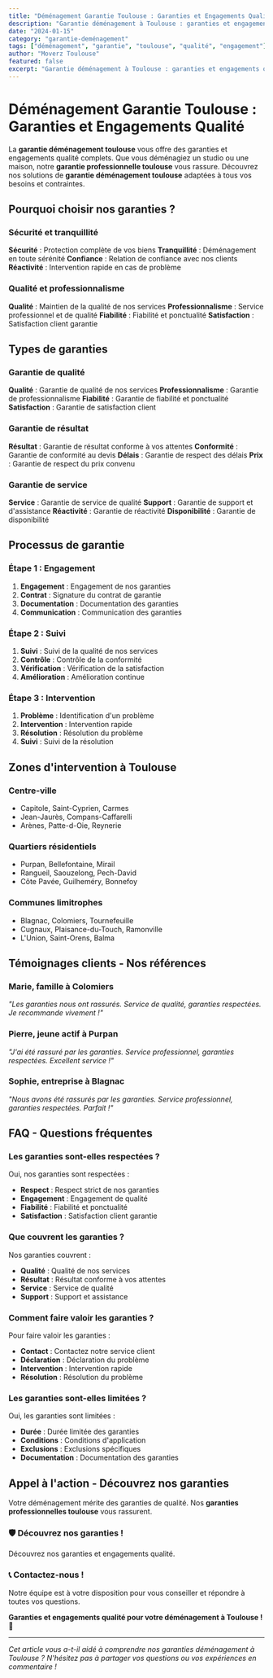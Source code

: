 ```yaml
---
title: "Déménagement Garantie Toulouse : Garanties et Engagements Qualité"
description: "Garantie déménagement à Toulouse : garanties et engagements qualité. Satisfaction garantie, qualité assurée, service professionnel. Découvrez nos garanties."
date: "2024-01-15"
category: "garantie-deménagement"
tags: ["déménagement", "garantie", "toulouse", "qualité", "engagement"]
author: "Moverz Toulouse"
featured: false
excerpt: "Garantie déménagement à Toulouse : garanties et engagements qualité. Satisfaction garantie, qualité assurée, service professionnel."
---
```


# Déménagement Garantie Toulouse : Garanties et Engagements Qualité

La **garantie déménagement toulouse** vous offre des garanties et engagements qualité complets. Que vous déménagiez un studio ou une maison, notre **garantie professionnelle toulouse** vous rassure. Découvrez nos solutions de **garantie déménagement toulouse** adaptées à tous vos besoins et contraintes.

## Pourquoi choisir nos garanties ?

### Sécurité et tranquillité

**Sécurité** : Protection complète de vos biens
**Tranquillité** : Déménagement en toute sérénité
**Confiance** : Relation de confiance avec nos clients
**Réactivité** : Intervention rapide en cas de problème

### Qualité et professionnalisme

**Qualité** : Maintien de la qualité de nos services
**Professionnalisme** : Service professionnel et de qualité
**Fiabilité** : Fiabilité et ponctualité
**Satisfaction** : Satisfaction client garantie

## Types de garanties

### Garantie de qualité

**Qualité** : Garantie de qualité de nos services
**Professionnalisme** : Garantie de professionnalisme
**Fiabilité** : Garantie de fiabilité et ponctualité
**Satisfaction** : Garantie de satisfaction client

### Garantie de résultat

**Résultat** : Garantie de résultat conforme à vos attentes
**Conformité** : Garantie de conformité au devis
**Délais** : Garantie de respect des délais
**Prix** : Garantie de respect du prix convenu

### Garantie de service

**Service** : Garantie de service de qualité
**Support** : Garantie de support et d'assistance
**Réactivité** : Garantie de réactivité
**Disponibilité** : Garantie de disponibilité

## Processus de garantie

### Étape 1 : Engagement

1. **Engagement** : Engagement de nos garanties
2. **Contrat** : Signature du contrat de garantie
3. **Documentation** : Documentation des garanties
4. **Communication** : Communication des garanties

### Étape 2 : Suivi

1. **Suivi** : Suivi de la qualité de nos services
2. **Contrôle** : Contrôle de la conformité
3. **Vérification** : Vérification de la satisfaction
4. **Amélioration** : Amélioration continue

### Étape 3 : Intervention

1. **Problème** : Identification d'un problème
2. **Intervention** : Intervention rapide
3. **Résolution** : Résolution du problème
4. **Suivi** : Suivi de la résolution

## Zones d'intervention à Toulouse

### Centre-ville
- Capitole, Saint-Cyprien, Carmes
- Jean-Jaurès, Compans-Caffarelli
- Arènes, Patte-d-Oie, Reynerie

### Quartiers résidentiels
- Purpan, Bellefontaine, Mirail
- Rangueil, Saouzelong, Pech-David
- Côte Pavée, Guilheméry, Bonnefoy

### Communes limitrophes
- Blagnac, Colomiers, Tournefeuille
- Cugnaux, Plaisance-du-Touch, Ramonville
- L'Union, Saint-Orens, Balma

## Témoignages clients - Nos références

### Marie, famille à Colomiers
*"Les garanties nous ont rassurés. Service de qualité, garanties respectées. Je recommande vivement !"*

### Pierre, jeune actif à Purpan
*"J'ai été rassuré par les garanties. Service professionnel, garanties respectées. Excellent service !"*

### Sophie, entreprise à Blagnac
*"Nous avons été rassurés par les garanties. Service professionnel, garanties respectées. Parfait !"*

## FAQ - Questions fréquentes

### Les garanties sont-elles respectées ?

Oui, nos garanties sont respectées :
- **Respect** : Respect strict de nos garanties
- **Engagement** : Engagement de qualité
- **Fiabilité** : Fiabilité et ponctualité
- **Satisfaction** : Satisfaction client garantie

### Que couvrent les garanties ?

Nos garanties couvrent :
- **Qualité** : Qualité de nos services
- **Résultat** : Résultat conforme à vos attentes
- **Service** : Service de qualité
- **Support** : Support et assistance

### Comment faire valoir les garanties ?

Pour faire valoir les garanties :
- **Contact** : Contactez notre service client
- **Déclaration** : Déclaration du problème
- **Intervention** : Intervention rapide
- **Résolution** : Résolution du problème

### Les garanties sont-elles limitées ?

Oui, les garanties sont limitées :
- **Durée** : Durée limitée des garanties
- **Conditions** : Conditions d'application
- **Exclusions** : Exclusions spécifiques
- **Documentation** : Documentation des garanties

## Appel à l'action - Découvrez nos garanties

Votre déménagement mérite des garanties de qualité. Nos **garanties professionnelles toulouse** vous rassurent.

### 🛡️ **Découvrez nos garanties !**

Découvrez nos garanties et engagements qualité.

### 📞 **Contactez-nous !**

Notre équipe est à votre disposition pour vous conseiller et répondre à toutes vos questions.

**Garanties et engagements qualité pour votre déménagement à Toulouse !** 🚚

---

*Cet article vous a-t-il aidé à comprendre nos garanties déménagement à Toulouse ? N'hésitez pas à partager vos questions ou vos expériences en commentaire !*

